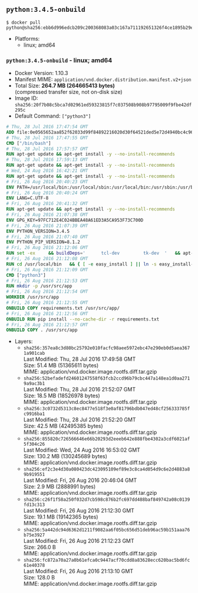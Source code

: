 ## `python:3.4.5-onbuild`

```console
$ docker pull python@sha256:ebb6d996edcb209c200368083a03c167a711192651326f4ce1895b29e23326b2
```

-	Platforms:
	-	linux; amd64

### `python:3.4.5-onbuild` - linux; amd64

-	Docker Version: 1.10.3
-	Manifest MIME: `application/vnd.docker.distribution.manifest.v2+json`
-	Total Size: **264.7 MB (264665413 bytes)**  
	(compressed transfer size, not on-disk size)
-	Image ID: `sha256:20f7b08c5bca7d02961ed59323815f7c037508b908b97795009f9fbe42df295c`
-	Default Command: `["python3"]`

```dockerfile
# Thu, 28 Jul 2016 17:47:54 GMT
ADD file:0e0565652aa852f62033d99f84892216020d30f64521ded5e72d4940bc4c9697 in /
# Thu, 28 Jul 2016 17:47:55 GMT
CMD ["/bin/bash"]
# Thu, 28 Jul 2016 17:57:57 GMT
RUN apt-get update && apt-get install -y --no-install-recommends 		ca-certificates 		curl 		wget 	&& rm -rf /var/lib/apt/lists/*
# Thu, 28 Jul 2016 17:59:13 GMT
RUN apt-get update && apt-get install -y --no-install-recommends 		bzr 		git 		mercurial 		openssh-client 		subversion 				procps 	&& rm -rf /var/lib/apt/lists/*
# Wed, 24 Aug 2016 16:42:21 GMT
RUN apt-get update && apt-get install -y --no-install-recommends 		autoconf 		automake 		bzip2 		file 		g++ 		gcc 		imagemagick 		libbz2-dev 		libc6-dev 		libcurl4-openssl-dev 		libdb-dev 		libevent-dev 		libffi-dev 		libgeoip-dev 		libglib2.0-dev 		libjpeg-dev 		libkrb5-dev 		liblzma-dev 		libmagickcore-dev 		libmagickwand-dev 		libmysqlclient-dev 		libncurses-dev 		libpng-dev 		libpq-dev 		libreadline-dev 		libsqlite3-dev 		libssl-dev 		libtool 		libwebp-dev 		libxml2-dev 		libxslt-dev 		libyaml-dev 		make 		patch 		xz-utils 		zlib1g-dev 	&& rm -rf /var/lib/apt/lists/*
# Fri, 26 Aug 2016 20:40:23 GMT
ENV PATH=/usr/local/bin:/usr/local/sbin:/usr/local/bin:/usr/sbin:/usr/bin:/sbin:/bin
# Fri, 26 Aug 2016 20:40:24 GMT
ENV LANG=C.UTF-8
# Fri, 26 Aug 2016 20:41:32 GMT
RUN apt-get update && apt-get install -y --no-install-recommends 		tcl 		tk 	&& rm -rf /var/lib/apt/lists/*
# Fri, 26 Aug 2016 21:07:38 GMT
ENV GPG_KEY=97FC712E4C024BBEA48A61ED3A5CA953F73C700D
# Fri, 26 Aug 2016 21:07:39 GMT
ENV PYTHON_VERSION=3.4.5
# Fri, 26 Aug 2016 21:07:40 GMT
ENV PYTHON_PIP_VERSION=8.1.2
# Fri, 26 Aug 2016 21:12:06 GMT
RUN set -ex 	&& buildDeps=' 		tcl-dev 		tk-dev 	' 	&& apt-get update && apt-get install -y $buildDeps --no-install-recommends && rm -rf /var/lib/apt/lists/* 		&& wget -O python.tar.xz "https://www.python.org/ftp/python/${PYTHON_VERSION%%[a-z]*}/Python-$PYTHON_VERSION.tar.xz" 	&& wget -O python.tar.xz.asc "https://www.python.org/ftp/python/${PYTHON_VERSION%%[a-z]*}/Python-$PYTHON_VERSION.tar.xz.asc" 	&& export GNUPGHOME="$(mktemp -d)" 	&& gpg --keyserver ha.pool.sks-keyservers.net --recv-keys "$GPG_KEY" 	&& gpg --batch --verify python.tar.xz.asc python.tar.xz 	&& rm -r "$GNUPGHOME" python.tar.xz.asc 	&& mkdir -p /usr/src/python 	&& tar -xJC /usr/src/python --strip-components=1 -f python.tar.xz 	&& rm python.tar.xz 		&& cd /usr/src/python 	&& ./configure 		--enable-loadable-sqlite-extensions 		--enable-shared 	&& make -j$(nproc) 	&& make install 	&& ldconfig 		&& if [ ! -e /usr/local/bin/pip3 ]; then : 		&& wget -O /tmp/get-pip.py 'https://bootstrap.pypa.io/get-pip.py' 		&& python3 /tmp/get-pip.py "pip==$PYTHON_PIP_VERSION" 		&& rm /tmp/get-pip.py 	; fi 	&& pip3 install --no-cache-dir --upgrade --force-reinstall "pip==$PYTHON_PIP_VERSION" 	&& [ "$(pip list |tac|tac| awk -F '[ ()]+' '$1 == "pip" { print $2; exit }')" = "$PYTHON_PIP_VERSION" ] 		&& find /usr/local -depth 		\( 			\( -type d -a -name test -o -name tests \) 			-o 			\( -type f -a -name '*.pyc' -o -name '*.pyo' \) 		\) -exec rm -rf '{}' + 	&& apt-get purge -y --auto-remove $buildDeps 	&& rm -rf /usr/src/python ~/.cache
# Fri, 26 Aug 2016 21:12:08 GMT
RUN cd /usr/local/bin 	&& { [ -e easy_install ] || ln -s easy_install-* easy_install; } 	&& ln -s idle3 idle 	&& ln -s pydoc3 pydoc 	&& ln -s python3 python 	&& ln -s python3-config python-config
# Fri, 26 Aug 2016 21:12:09 GMT
CMD ["python3"]
# Fri, 26 Aug 2016 21:12:53 GMT
RUN mkdir -p /usr/src/app
# Fri, 26 Aug 2016 21:12:54 GMT
WORKDIR /usr/src/app
# Fri, 26 Aug 2016 21:12:55 GMT
ONBUILD COPY requirements.txt /usr/src/app/
# Fri, 26 Aug 2016 21:12:56 GMT
ONBUILD RUN pip install --no-cache-dir -r requirements.txt
# Fri, 26 Aug 2016 21:12:57 GMT
ONBUILD COPY . /usr/src/app
```

-	Layers:
	-	`sha256:357ea8c3d80bc25792e010facfc98aee5972ebc47e290eb0d5aea3671a901cab`  
		Last Modified: Thu, 28 Jul 2016 17:49:58 GMT  
		Size: 51.4 MB (51365611 bytes)  
		MIME: application/vnd.docker.image.rootfs.diff.tar.gzip
	-	`sha256:52befadefd24601247558f63fcb2ccd96b79cbc447a148ea1d0aa2719a9ac3b1`  
		Last Modified: Thu, 28 Jul 2016 21:52:07 GMT  
		Size: 18.5 MB (18526978 bytes)  
		MIME: application/vnd.docker.image.rootfs.diff.tar.gzip
	-	`sha256:3c0732d5313c8ec8477e518f3e0af81796bdb047ed48cf256333785fc9916ba1`  
		Last Modified: Thu, 28 Jul 2016 21:52:20 GMT  
		Size: 42.5 MB (42495385 bytes)  
		MIME: application/vnd.docker.image.rootfs.diff.tar.gzip
	-	`sha256:855820c726566646e66b20293d2eeeb642e888fbe4302a3cdf6021af5f304c26`  
		Last Modified: Wed, 24 Aug 2016 16:53:02 GMT  
		Size: 130.2 MB (130245689 bytes)  
		MIME: application/vnd.docker.image.rootfs.diff.tar.gzip
	-	`sha256:ef2c3e4d30a080423dc423095109ef89e3c8ca4d054d9c6e2d4883a89b919551`  
		Last Modified: Fri, 26 Aug 2016 20:46:04 GMT  
		Size: 2.9 MB (2888991 bytes)  
		MIME: application/vnd.docker.image.rootfs.diff.tar.gzip
	-	`sha256:c26f1f58a250f032d7cb598c876b2fc697dd488baf849742a08c0139fd13c313`  
		Last Modified: Fri, 26 Aug 2016 21:12:30 GMT  
		Size: 19.1 MB (19142365 bytes)  
		MIME: application/vnd.docker.image.rootfs.diff.tar.gzip
	-	`sha256:5a442dc94d6362d1211f9082aa6f05bc656d51deb96ac59b151aaa76b75e3927`  
		Last Modified: Fri, 26 Aug 2016 21:12:23 GMT  
		Size: 266.0 B  
		MIME: application/vnd.docker.image.rootfs.diff.tar.gzip
	-	`sha256:fc872a70a27a0b61efca0c9447acf70cdd8a83628ecc620bac5bd6fc61e40378`  
		Last Modified: Fri, 26 Aug 2016 21:13:10 GMT  
		Size: 128.0 B  
		MIME: application/vnd.docker.image.rootfs.diff.tar.gzip
